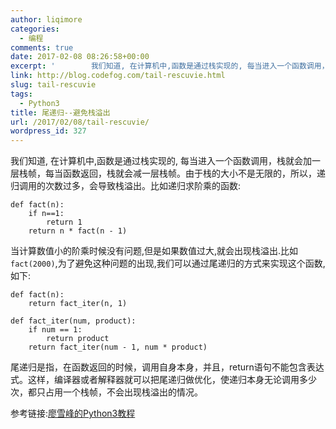 ```yaml
---
author: liqimore
categories:
  - 编程
comments: true
date: 2017-02-08 08:26:58+00:00
excerpt: '        我们知道, 在计算机中,函数是通过栈实现的, 每当进入一个函数调用，栈就会加一层栈帧，每当函数返回，栈就会减一层栈帧。由于栈的大小不是无限的，所以，递归调用的次数过多，会导致栈溢出。比如递归求阶乘的函数:'
link: http://blog.codefog.com/tail-rescuvie.html
slug: tail-rescuvie
tags:
  - Python3
title: 尾递归--避免栈溢出
url: /2017/02/08/tail-rescuvie/
wordpress_id: 327
---
```



我们知道, 在计算机中,函数是通过栈实现的, 每当进入一个函数调用，栈就会加一层栈帧，每当函数返回，栈就会减一层栈帧。由于栈的大小不是无限的，所以，递归调用的次数过多，会导致栈溢出。比如递归求阶乘的函数:

    
    def fact(n):
        if n==1:
            return 1
        return n * fact(n - 1)


当计算数值小的阶乘时候没有问题,但是如果数值过大,就会出现栈溢出.比如`fact(2000)`,为了避免这种问题的出现,我们可以通过尾递归的方式来实现这个函数,如下:

    
    def fact(n):
        return fact_iter(n, 1)
    
    def fact_iter(num, product):
        if num == 1:
            return product
        return fact_iter(num - 1, num * product)




尾递归是指，在函数返回的时候，调用自身本身，并且，return语句不能包含表达式。这样，编译器或者解释器就可以把尾递归做优化，使递归本身无论调用多少次，都只占用一个栈帧，不会出现栈溢出的情况。

参考链接:[廖雪峰的Python3教程](http://www.liaoxuefeng.com/wiki/0014316089557264a6b348958f449949df42a6d3a2e542c000/001431756044276a15558a759ec43de8e30eb0ed169fb11000)